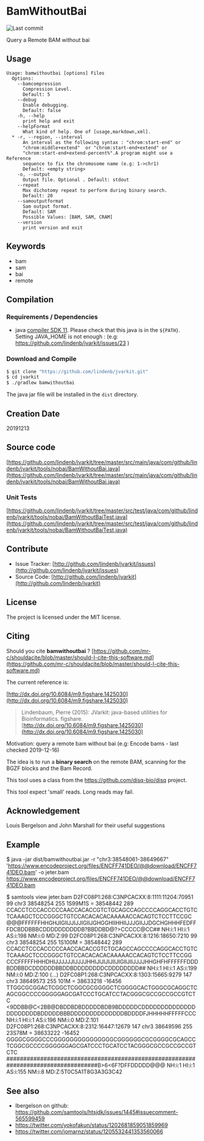 # BamWithoutBai

![Last commit](https://img.shields.io/github/last-commit/lindenb/jvarkit.png)

Query a Remote BAM without bai


## Usage

```
Usage: bamwithoutbai [options] Files
  Options:
    --bamcompression
      Compression Level.
      Default: 5
    --debug
      Enable debugging.
      Default: false
    -h, --help
      print help and exit
    --helpFormat
      What kind of help. One of [usage,markdown,xml].
  * -r, --region, --interval
      An interval as the following syntax : "chrom:start-end" or 
      "chrom:middle+extend"  or "chrom:start-end+extend" or 
      "chrom:start-end+extend-percent%".A program might use a Reference 
      sequence to fix the chromosome name (e.g: 1->chr1)
      Default: <empty string>
    -o, --output
      Output file. Optional . Default: stdout
    --repeat
      Max dichotomy repeat to perform during binary search.
      Default: 20
    --samoutputformat
      Sam output format.
      Default: SAM
      Possible Values: [BAM, SAM, CRAM]
    --version
      print version and exit

```


## Keywords

 * bam
 * sam
 * bai
 * remote


## Compilation

### Requirements / Dependencies

* java [compiler SDK 11](https://jdk.java.net/11/). Please check that this java is in the `${PATH}`. Setting JAVA_HOME is not enough : (e.g: https://github.com/lindenb/jvarkit/issues/23 )


### Download and Compile

```bash
$ git clone "https://github.com/lindenb/jvarkit.git"
$ cd jvarkit
$ ./gradlew bamwithoutbai
```

The java jar file will be installed in the `dist` directory.


## Creation Date

20191213

## Source code 

[https://github.com/lindenb/jvarkit/tree/master/src/main/java/com/github/lindenb/jvarkit/tools/nobai/BamWithoutBai.java](https://github.com/lindenb/jvarkit/tree/master/src/main/java/com/github/lindenb/jvarkit/tools/nobai/BamWithoutBai.java)

### Unit Tests

[https://github.com/lindenb/jvarkit/tree/master/src/test/java/com/github/lindenb/jvarkit/tools/nobai/BamWithoutBaiTest.java](https://github.com/lindenb/jvarkit/tree/master/src/test/java/com/github/lindenb/jvarkit/tools/nobai/BamWithoutBaiTest.java)


## Contribute

- Issue Tracker: [http://github.com/lindenb/jvarkit/issues](http://github.com/lindenb/jvarkit/issues)
- Source Code: [http://github.com/lindenb/jvarkit](http://github.com/lindenb/jvarkit)

## License

The project is licensed under the MIT license.

## Citing

Should you cite **bamwithoutbai** ? [https://github.com/mr-c/shouldacite/blob/master/should-I-cite-this-software.md](https://github.com/mr-c/shouldacite/blob/master/should-I-cite-this-software.md)

The current reference is:

[http://dx.doi.org/10.6084/m9.figshare.1425030](http://dx.doi.org/10.6084/m9.figshare.1425030)

> Lindenbaum, Pierre (2015): JVarkit: java-based utilities for Bioinformatics. figshare.
> [http://dx.doi.org/10.6084/m9.figshare.1425030](http://dx.doi.org/10.6084/m9.figshare.1425030)


Motivation: query a remote bam without bai (e.g: Encode bams - last checked 2019-12-16)

The idea is to run a **binary search** on the remote BAM, scanning for the BGZF blocks and the Bam Record.

This tool uses a class from the https://github.com/disq-bio/disq project.

This tool expect 'small' reads. Long reads may fail.

## Acknowledgement

Louis Bergelson and John Marshall for their useful suggestions 

## Example


$ java  -jar dist/bamwithoutbai.jar  -r "chr3:38548061-38649667" \
 'https://www.encodeproject.org/files/ENCFF741DEO/@@download/ENCFF741DEO.bam' -o jeter.bam https://www.encodeproject.org/files/ENCFF741DEO/@@download/ENCFF741DEO.bam

$ samtools view jeter.bam 
D2FC08P1:268:C3NPCACXX:8:1111:11204:70951	99	chr3	38548254	255	1S99M1S	=	38548442	289	CCACCTCCCACCCCCAACCACACCGTCTGCAGCCAGCCCCAGGCACCTGTCTCAAAGCTCCCGGGCTGTCCACACACACAAAAACCACAGTCTCCTTCCGC	@@@FFFFFFHHGHJIGIIJJIJJIGIIJGHGGHIIHHIIJJJGIIJJDGCHGHHHFEDFFFDCBDDBBBCDDDDDDDDDDB?BBDDBD@?>CCCCC@CC##	NH:i:1	HI:i:1	AS:i:198	NM:i:0	MD:Z:99
D2FC08P1:268:C3NPCACXX:8:1216:18650:7210	99	chr3	38548254	255	1S100M	=	38548442	289	CCACCTCCCACCCCCAACCACACCGTCTGCAGCCAGCCCCAGGCACCTGTCTCAAAGCTCCCGGGCTGTCCACACACACAAAAACCACAGTCTCCTTCCGG	CCCFFFFFHHHDHIJJJJJJIJJJJHHIJIJIJIJIIJIGIIJIIJJJJHHGHFHFFFFFFDDDBDDBBDCDDDDDDBBDDBDDDDDDDDCDDDDDDDD##	NH:i:1	HI:i:1	AS:i:199	NM:i:0	MD:Z:100
(...)
D2FC08P1:268:C3NPCACXX:8:1303:15665:9279	147	chr3	38649573	255	101M	=	38633218	-16456	TTGGCGCGGACTCGGCTCGGCGCGGGGCTCGGGGCACTGGGCGCAGGCTCAGCGGCCCCGGGGGAGCGATCCCTGCATCCTACGGGCGCCGCCGCCGTCTC	<9DDBB@C<2BB@DBDDBDBDDDDDBDB9BDDDDDCDDDDDDDDDDDDDDDDDDDDDDBDDDDDBBBDDDDDDDDDDDDDDBDDDDFJHHHHHFFFFFCCC	NH:i:1	HI:i:1	AS:i:196	NM:i:0	MD:Z:101
D2FC08P1:268:C3NPCACXX:8:2312:16447:12679	147	chr3	38649596	255	23S78M	=	38633222	-16452	GGGGCGGGGCCCGGGGGGGGGGGGGGGCGGGGGGCGCGGGGCGCAGCCTCGGCGCCCCGGGGGGAGCGATCCCTGCATCCTACGGGCGCCGCCGCCGTCTC	###################################################################################B>6<6F?DFFDDDDD@@@	NH:i:1	HI:i:1	AS:i:155	NM:i:8	MD:Z:5T0C5A1T8G3A3G3C42



## See also

 * lbergelson on github: https://github.com/samtools/htsjdk/issues/1445#issuecomment-565599459
 * https://twitter.com/yokofakun/status/1202681859051859969
 * https://twitter.com/jomarnz/status/1205532441353560066

